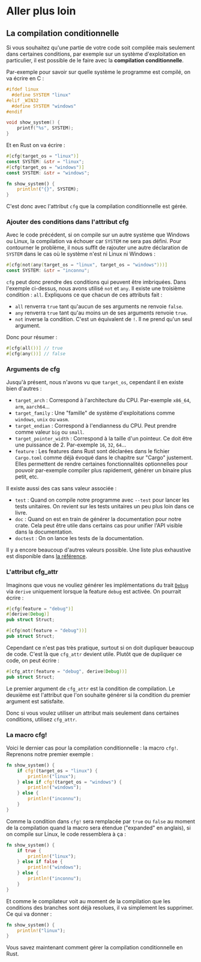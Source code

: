# Aller plus loin

## La compilation conditionnelle

Si vous souhaitez qu'une partie de votre code soit compilée mais seulement dans certaines conditions, par exemple sur un système d'exploitation en particulier, il est possible de le faire avec la __compilation conditionnelle__.

Par-exemple pour savoir sur quelle système le programme est compilé, on va écrire en C :

```C
#ifdef linux
  #define SYSTEM "linux"
#elif _WIN32
  #define SYSTEM "windows"
#endif

void show_system() {
    printf("%s", SYSTEM);
}
```

Et en Rust on va écrire :

```rust
#[cfg(target_os = "linux")]
const SYSTEM: &str = "linux";
#[cfg(target_os = "windows")]
const SYSTEM: &str = "windows";

fn show_system() {
    println!("{}", SYSTEM);
}
```

C'est donc avec l'attribut `cfg` que la compilation conditionnelle est gérée.

### Ajouter des conditions dans l'attribut cfg

Avec le code précédent, si on compile sur un autre système que Windows ou Linux, la compilation va échouer car `SYSTEM` ne sera pas défini. Pour contourner le problème, il nous suffit de rajouter une autre déclaration de `SYSTEM` dans le cas où le système n'est ni Linux ni Windows :

```rust
#[cfg(not(any(target_os = "linux", target_os = "windows")))]
const SYSTEM: &str = "inconnu";
```

`cfg` peut donc prendre des conditions qui peuvent être imbriquées. Dans l'exemple ci-dessus, nous avons utilisé `not` et `any`. Il existe une troisième condition : `all`. Expliquons ce que chacun de ces attributs fait :

 * `all` renverra `true` tant qu'aucun de ses arguments ne renvoie `false`.
 * `any` renverra `true` tant qu'au moins un de ses arguments renvoie `true`.
 * `not` inverse la condition. C'est un équivalent de `!`. Il ne prend qu'un seul argument.

Donc pour résumer :

```rust
#[cfg(all())] // true
#[cfg(any())] // false
```

### Arguments de cfg

Jusqu'à présent, nous n'avons vu que `target_os`, cependant il en existe bien d'autres :

 * `target_arch` : Correspond à l'architecture du CPU. Par-exemple `x86_64`, `arm`, `aarch64`...
 * `target_family` : Une "famille" de système d'exploitations comme `windows`, `unix` ou `wasm`.
 * `target_endian` : Correspond à l'endianness du CPU. Peut prendre comme valeur `big` ou `small`.
 * `target_pointer_width` : Correspond à la taille d'un pointeur. Ce doit être une puissance de 2. Par-exemple `16`, `32`, `64`...
 * `feature` : Les features dans Rust sont déclarées dans le fichier `Cargo.toml` comme déjà évoqué dans le chapitre sur "Cargo" justement. Elles permettent de rendre certaines fonctionnalités optionnelles pour pouvoir par-exemple compiler plus rapidement, générer un binaire plus petit, etc.

Il existe aussi des cas sans valeur associée :

 * `test` : Quand on compile notre programme avec `--test` pour lancer les tests unitaires. On revient sur les tests unitaires un peu plus loin dans ce livre.
 * `doc` : Quand on est en train de générer la documentation pour notre crate. Cela peut être utile dans certains cas pour unifier l'API visible dans la documentation.
 * `doctest` : On on lance les tests de la documentation.

Il y a encore beaucoup d'autres valeurs possible. Une liste plus exhaustive est disponible dans [la référence](https://doc.rust-lang.org/reference/conditional-compilation.html).

### L'attribut cfg_attr

Imaginons que vous ne vouliez générer les implémentations du trait [`Debug`](https://doc.rust-lang.org/stable/std/fmt/trait.Debug.html) via `derive` uniquement lorsque la feature `debug` est activée. On pourrait écrire :

```rust
#[cfg(feature = "debug")]
#[derive(Debug)]
pub struct Struct;

#[cfg(not(feature = "debug"))]
pub struct Struct;
```

Cependant ce n'est pas très pratique, surtout si on doit dupliquer beaucoup de code. C'est là que `cfg_attr` devient utile. Plutôt que de dupliquer ce code, on peut écrire :

```rust
#[cfg_attr(feature = "debug", derive(Debug))]
pub struct Struct;
```

Le premier argument de `cfg_attr` est la condition de compilation. Le deuxième est l'attribut que l'on souhaite générer si la condition du premier argument est satisfaite.

Donc si vous voulez utiliser un attribut mais seulement dans certaines conditions, utilisez `cfg_attr`.

### La macro cfg!

Voici le dernier cas pour la compilation conditionnelle : la macro `cfg!`. Reprenons notre premier exemple :

```rust
fn show_system() {
    if cfg!(target_os = "linux") {
        println!("linux");
    } else if cfg!(target_os = "windows") {
        println!("windows");
    } else {
        println!("inconnu");
    }
}
```

Comme la condition dans `cfg!` sera remplacée par `true` ou `false` au moment de la compilation quand la macro sera étendue ("expanded" en anglais), si on compile sur Linux, le code ressemblera à ça :

```rust
fn show_system() {
    if true {
        println!("linux");
    } else if false {
        println!("windows");
    } else {
        println!("inconnu");
    }
}
```

Et comme le compilateur voit au moment de la compilation que les conditions des branches sont déjà resolues, il va simplement les supprimer. Ce qui va donner :

```rust
fn show_system() {
    println!("linux");
}
```

Vous savez maintenant comment gérer la compilation conditionnelle en Rust.
